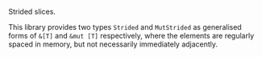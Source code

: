 Strided slices.

This library provides two types `Strided` and `MutStrided` as
generalised forms of `&[T]` and `&mut [T]` respectively, where the
elements are regularly spaced in memory, but not necessarily
immediately adjacently.

